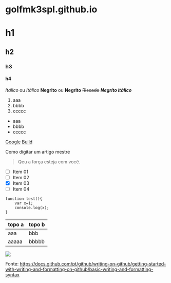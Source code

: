 # golfmk3spl.github.io

# h1
## h2
### h3
#### h4

*Itálico* ou _Itálico_
**Negrito** ou __Negrito__
~~Riscado~~
**_Negrito itálico_**

1. aaa
2. bbbb
3. ccccc

- aaa
- bbbb
- ccccc

[Google](http://google.com)
[Build](/build/classes)

Como digitar um artigo mestre
> Qeu a força esteja com você.

- [ ] Item 01
- [ ] Item 02
- [x] Item 03
- [ ] Item 04

```
function test(){
    var x=1;
    console.log(x);
}
```

| topo a | topo b |
|--------|--------|
| aaa    | bbb    |
| aaaaa  | bbbbb  |

<img src="https://github.githubassets.com/images/modules/logos_page/GitHub-Mark.png">

Fonte: https://docs.github.com/pt/github/writing-on-github/getting-started-with-writing-and-formatting-on-github/basic-writing-and-formatting-syntax